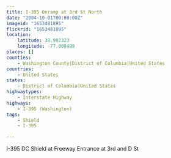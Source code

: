 ```yaml
---
title: I-395 Onramp at 3rd St North
date: "2004-10-01T00:00:00Z"
imageid: "1653481895"
flickrid: "1653481895"
location:
    latitude: 38.902323
    longitude: -77.008499
places: []
counties:
    - Washington County|District of Columbia|United States
countries:
    - United States
states:
    - District of Columbia|United States
highwaytypes:
    - Interstate Highway
highways:
    - I-395 (Washington)
tags:
    - Shield
    - I-395

---
```

I-395 DC Shield at Freeway Entrance at 3rd and D St